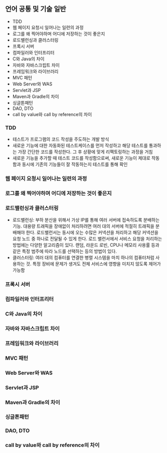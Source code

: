## 언어 공통 및 기술 일반
- TDD
- 웹 페이지 요청시 일어나는 일련의 과정
- 로그를 왜 찍어야하며 어디에 저장하는 것이 좋은지
- 로드밸런싱과 클러스터링
- 프록시 서버
- 컴파일러와 인터프리터
- C와 Java의 차이
- 자바와 자바스크립트 차이
- 프레임워크와 라이브러리
- MVC 패턴
- Web Server와 WAS
- Servlet과 JSP
- Maven과 Gradle의 차이
- 싱글톤패턴
- DAO, DTO
- call by value와 call by reference의 차이

### TDD
- 테스트가 프로그램의 코드 작성을 주도하는 개발 방식
- 새로운 기능에 대한 자동화된 테스트케이스를 먼저 작성하고 해당 테스트를 통과하는 가장 간단한 코드를 작성한다. 그 후 상황에 맞게 리팩토링하는 과정을 거침
- 새로운 기능을 추가할 때 테스트 코드를 작성함으로써, 새로운 기능이 제대로 작동함과 동시에 기존의 기능들이 잘 작동하는지 테스트를 통해 확인

### 웹 페이지 요청시 일어나는 일련의 과정

### 로그를 왜 찍어야하며 어디에 저장하는 것이 좋은지

### 로드밸런싱과 클러스터링
- 로드밸런싱: 부하 분산을 위해서 가상 IP를 통해 여러 서버에 접속하도록 분배하는 기능. 대용량 트래픽을 장애없이 처리하려면 여러 대의 서버에 적절히 트래픽을 분배해야 한다. 로드밸런서는 동시에 오는 수많은 커넥션을 처리하고 해당 커넥션을 요청 노드 중 하나로 전달될 수 있게 한다. 로드 밸런서에서 서비스 요청을 처리하는 방법에는 다양한 알고리즘이 있다. 랜덤, 라운드 로빈, CPU나 메모리 사용률 등과 같은 특정 범주에 따라 노드를 선택하는 등의 방법이 있다.
- 클러스터링: 여러 대의 컴퓨터를 연결한 병렬 시스템을 마치 하나의 컴퓨터처럼 사용하는 것. 특정 장비에 문제가 생겨도 전체 서비스에 영향을 미치지 않도록 제어가 가능함

### 프록시 서버

### 컴파일러와 인터프리터

### C와 Java의 차이
### 자바와 자바스크립트 차이
### 프레임워크와 라이브러리
### MVC 패턴
### Web Server와 WAS
### Servlet과 JSP
### Maven과 Gradle의 차이
### 싱글톤패턴
### DAO, DTO
### call by value와 call by reference의 차이
